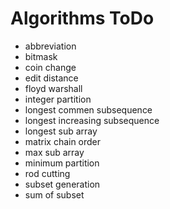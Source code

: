 # Algorithms ToDo

+ abbreviation
+ bitmask
+ coin change
+ edit distance
+ floyd warshall
+ integer partition
+ longest commen subsequence
+ longest increasing subsequence
+ longest sub array
+ matrix chain order
+ max sub array
+ minimum partition
+ rod cutting
+ subset generation
+ sum of subset
